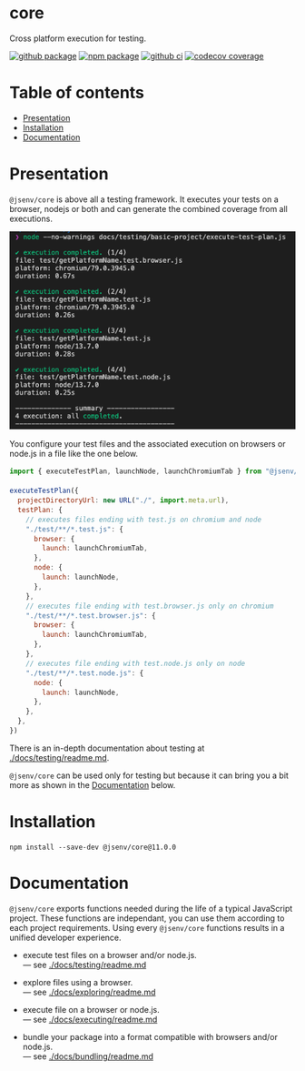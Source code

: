 # core

Cross platform execution for testing.

[![github package](https://img.shields.io/github/package-json/v/jsenv/jsenv-core.svg?logo=github&label=package)](https://github.com/jsenv/jsenv-core/packages)
[![npm package](https://img.shields.io/npm/v/@jsenv/core.svg?logo=npm&label=package)](https://www.npmjs.com/package/@jsenv/core)
[![github ci](https://github.com/jsenv/jsenv-core/workflows/ci/badge.svg)](https://github.com/jsenv/jsenv-core/actions?workflow=ci)
[![codecov coverage](https://codecov.io/gh/jsenv/jsenv-core/branch/master/graph/badge.svg)](https://codecov.io/gh/jsenv/jsenv-core)

# Table of contents

- [Presentation](#Presentation)
- [Installation](#Installation)
- [Documentation](#Documentation)

# Presentation

`@jsenv/core` is above all a testing framework. It executes your tests on a browser, nodejs or both and can generate the combined coverage from all executions.

![test execution terminal screenshot](./docs/testing/test-execution-terminal-screenshot.png)

You configure your test files and the associated execution on browsers or node.js in a file like the one below.

```js
import { executeTestPlan, launchNode, launchChromiumTab } from "@jsenv/core"

executeTestPlan({
  projectDirectoryUrl: new URL("./", import.meta.url),
  testPlan: {
    // executes files ending with test.js on chromium and node
    "./test/**/*.test.js": {
      browser: {
        launch: launchChromiumTab,
      },
      node: {
        launch: launchNode,
      },
    },
    // executes file ending with test.browser.js only on chromium
    "./test/**/*.test.browser.js": {
      browser: {
        launch: launchChromiumTab,
      },
    },
    // executes file ending with test.node.js only on node
    "./test/**/*.test.node.js": {
      node: {
        launch: launchNode,
      },
    },
  },
})
```

There is an in-depth documentation about testing at [./docs/testing/readme.md](./docs/testing/readme.md).

`@jsenv/core` can be used only for testing but because it can bring you a bit more as shown in the [Documentation](./Documentation) below.

# Installation

```console
npm install --save-dev @jsenv/core@11.0.0
```

# Documentation

`@jsenv/core` exports functions needed during the life of a typical JavaScript project. These functions are independant, you can use them according to each project requirements. Using every `@jsenv/core` functions results in a unified developer experience.

- execute test files on a browser and/or node.js.<br/>
  — see [./docs/testing/readme.md](./docs/testing/readme.md)

- explore files using a browser.<br/>
  — see [./docs/exploring/readme.md](./docs/exploring/readme.md)

- execute file on a browser or node.js.<br/>
  — see [./docs/executing/readme.md](./docs/executing/readme.md)

- bundle your package into a format compatible with browsers and/or node.js.<br/>
  — see [./docs/bundling/readme.md](./docs/bundling/readme.md)
